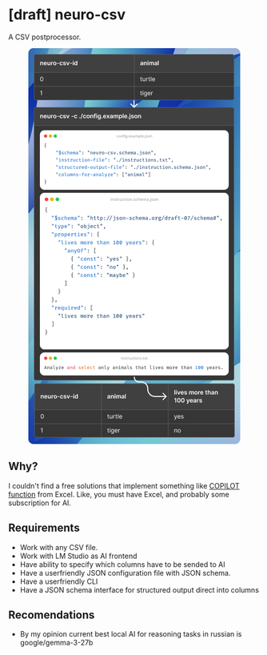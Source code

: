 # [draft] neuro-csv

A CSV postprocessor.

<center>

![Preview](./assets/preview.png)

</center>

## Why?

I couldn't find a free solutions that implement something like [COPILOT function](https://techcommunity.microsoft.com/blog/microsoft365insiderblog/bring-ai-to-your-formulas-with-the-copilot-function-in-excel/4443487) from Excel. Like, you must have Excel, and probably some subscription for AI.

## Requirements

- Work with any CSV file.
- Work with LM Studio as AI frontend
- Have ability to specify which columns have to be sended to AI
- Have a userfriendly JSON configuration file with JSON schema.
- Have a userfriendly CLI
- Have a JSON schema interface for structured output direct into columns

## Recomendations

- By my opinion current best local AI for reasoning tasks in russian is google/gemma-3-27b